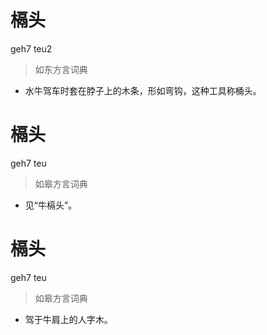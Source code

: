 # 槅头
geh7 teu2
> 如东方言词典
- 水牛驾车时套在脖子上的木条，形如弯钩，这种工具称桶头。

# 槅头
geh7 teu
> 如皋方言词典
- 见“牛槅头”。

# 槅头
geh7 teu
> 如皋方言词典
- 驾于牛肩上的人字木。
